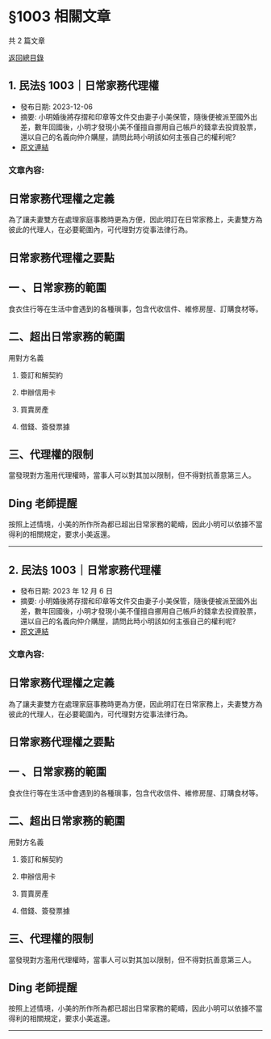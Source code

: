 # §1003 相關文章

共 2 篇文章

[返回總目錄](00_總目錄.md)

## 1. 民法§ 1003｜日常家務代理權

- 發布日期: 2023-12-06
- 摘要: 小明婚後將存摺和印章等文件交由妻子小美保管，隨後便被派至國外出差，數年回國後，小明才發現小美不僅擅自挪用自己帳戶的錢拿去投資股票，還以自己的名義向仲介購屋，請問此時小明該如何主張自己的權利呢?
- [原文連結](https://www.jasper-realestate.com/%e6%b0%91%e6%b3%95-1003-%e6%97%a5%e5%b8%b8-%e5%ae%b6%e5%8b%99%e4%bb%a3%e7%90%86%e6%ac%8a/)

### 文章內容:

## 日常家務代理權之定義

為了讓夫妻雙方在處理家庭事務時更為方便，因此明訂在日常家務上，夫妻雙方為彼此的代理人，在必要範圍內，可代理對方從事法律行為。

## 日常家務代理權之要點

## 一 、日常家務的範圍

食衣住行等在生活中會遇到的各種瑣事，包含代收信件、維修房屋、訂購食材等。

## 二、超出日常家務的範圍

用對方名義

1. 簽訂和解契約

2. 申辦信用卡

3. 買賣房產

4. 借錢、簽發票據

## 三、代理權的限制

當發現對方濫用代理權時，當事人可以對其加以限制，但不得對抗善意第三人。

## Ding 老師提醒

按照上述情境，小美的所作所為都已超出日常家務的範疇，因此小明可以依據不當得利的相關規定，要求小美返還。

---

## 2. 民法§ 1003｜日常家務代理權

- 發布日期: 2023 年 12 月 6 日
- 摘要: 小明婚後將存摺和印章等文件交由妻子小美保管，隨後便被派至國外出差，數年回國後，小明才發現小美不僅擅自挪用自己帳戶的錢拿去投資股票，還以自己的名義向仲介購屋，請問此時小明該如何主張自己的權利呢?
- [原文連結](https://www.jasper-realestate.com/%e6%b0%91%e6%b3%95-1003-%e6%97%a5%e5%b8%b8-%e5%ae%b6%e5%8b%99%e4%bb%a3%e7%90%86%e6%ac%8a/)

### 文章內容:

## 日常家務代理權之定義

為了讓夫妻雙方在處理家庭事務時更為方便，因此明訂在日常家務上，夫妻雙方為彼此的代理人，在必要範圍內，可代理對方從事法律行為。

## 日常家務代理權之要點

## 一 、日常家務的範圍

食衣住行等在生活中會遇到的各種瑣事，包含代收信件、維修房屋、訂購食材等。

## 二、超出日常家務的範圍

用對方名義

1. 簽訂和解契約

2. 申辦信用卡

3. 買賣房產

4. 借錢、簽發票據

## 三、代理權的限制

當發現對方濫用代理權時，當事人可以對其加以限制，但不得對抗善意第三人。

## Ding 老師提醒

按照上述情境，小美的所作所為都已超出日常家務的範疇，因此小明可以依據不當得利的相關規定，要求小美返還。

---


